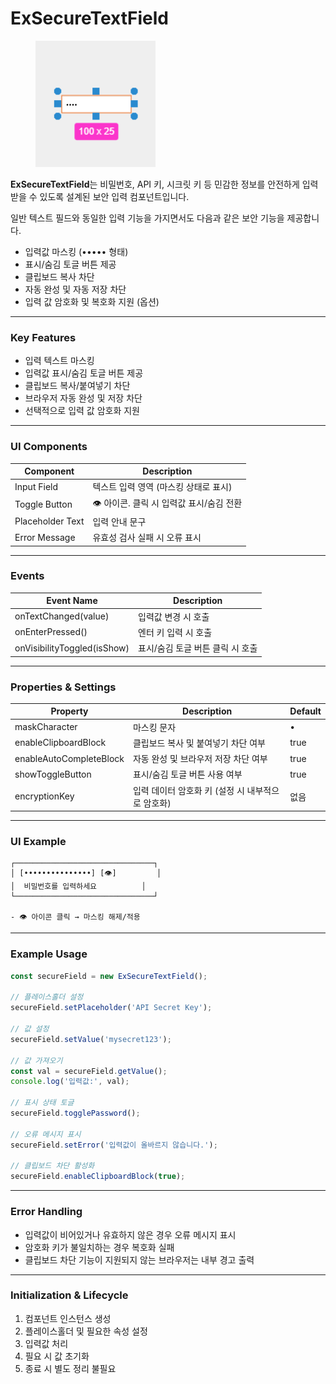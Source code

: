 # ExSecureTextField

<figure><img src="../../.gitbook/assets/스크린샷 2025-06-27 164147.png" alt=""><figcaption></figcaption></figure>

**ExSecureTextField**는 비밀번호, API 키, 시크릿 키 등 민감한 정보를 안전하게 입력받을 수 있도록 설계된 보안 입력 컴포넌트입니다.

일반 텍스트 필드와 동일한 입력 기능을 가지면서도 다음과 같은 보안 기능을 제공합니다.

* 입력값 마스킹 (••••• 형태)
* 표시/숨김 토글 버튼 제공
* 클립보드 복사 차단
* 자동 완성 및 자동 저장 차단
* 입력 값 암호화 및 복호화 지원 (옵션)

***

### Key Features

* 입력 텍스트 마스킹
* 입력값 표시/숨김 토글 버튼 제공
* 클립보드 복사/붙여넣기 차단
* 브라우저 자동 완성 및 저장 차단
* 선택적으로 입력 값 암호화 지원

***

### UI Components

| Component        | Description                |
| ---------------- | -------------------------- |
| Input Field      | 텍스트 입력 영역 (마스킹 상태로 표시)     |
| Toggle Button    | 👁️ 아이콘. 클릭 시 입력값 표시/숨김 전환 |
| Placeholder Text | 입력 안내 문구                   |
| Error Message    | 유효성 검사 실패 시 오류 표시          |

***

### Events

| Event Name                  | Description         |
| --------------------------- | ------------------- |
| onTextChanged(value)        | 입력값 변경 시 호출         |
| onEnterPressed()            | 엔터 키 입력 시 호출        |
| onVisibilityToggled(isShow) | 표시/숨김 토글 버튼 클릭 시 호출 |

***

### Properties & Settings

| Property                | Description                   | Default |
| ----------------------- | ----------------------------- | ------- |
| maskCharacter           | 마스킹 문자                        | •       |
| enableClipboardBlock    | 클립보드 복사 및 붙여넣기 차단 여부          | true    |
| enableAutoCompleteBlock | 자동 완성 및 브라우저 저장 차단 여부         | true    |
| showToggleButton        | 표시/숨김 토글 버튼 사용 여부             | true    |
| encryptionKey           | 입력 데이터 암호화 키 (설정 시 내부적으로 암호화) | 없음      |

***

### UI Example

```
┌───────────────────────────────┐
│ [•••••••••••••••] [👁️]         │
│  비밀번호를 입력하세요          │
└───────────────────────────────┘

- 👁️ 아이콘 클릭 → 마스킹 해제/적용
```

***

### Example Usage

```javascript
const secureField = new ExSecureTextField();

// 플레이스홀더 설정
secureField.setPlaceholder('API Secret Key');

// 값 설정
secureField.setValue('mysecret123');

// 값 가져오기
const val = secureField.getValue();
console.log('입력값:', val);

// 표시 상태 토글
secureField.togglePassword();

// 오류 메시지 표시
secureField.setError('입력값이 올바르지 않습니다.');

// 클립보드 차단 활성화
secureField.enableClipboardBlock(true);
```

***

### Error Handling

* 입력값이 비어있거나 유효하지 않은 경우 오류 메시지 표시
* 암호화 키가 불일치하는 경우 복호화 실패
* 클립보드 차단 기능이 지원되지 않는 브라우저는 내부 경고 출력

***

### Initialization & Lifecycle

1. 컴포넌트 인스턴스 생성
2. 플레이스홀더 및 필요한 속성 설정
3. 입력값 처리
4. 필요 시 값 초기화
5. 종료 시 별도 정리 불필요

